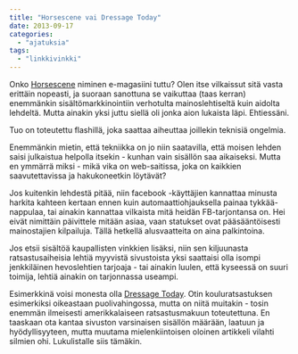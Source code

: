 ```yaml
---
title: "Horsescene vai Dressage Today"
date: 2013-09-17
categories: 
  - "ajatuksia"
tags: 
  - "linkkivinkki"
---
```


Onko [Horsescene](http://content.yudu.com/Library/A2fa42/Septemberissue/resources/index.htm?referrerUrl=http%3A%2F%2Ffree.yudu.com%2Fitem%2Fdetails%2F1269369%2FSeptember-issue) niminen e-magasiini tuttu? Olen itse vilkaissut sitä vasta erittäin nopeasti, ja suoraan sanottuna se vaikuttaa (taas kerran) enemmänkin sisältömarkkinointiin verhotulta mainoslehtiseltä kuin aidolta lehdeltä. Mutta ainakin yksi juttu siellä oli jonka aion lukaista läpi. Ehtiessäni.

<!--more-->

Tuo on toteutettu flashillä, joka saattaa aiheuttaa joillekin teknisiä ongelmia.

Enemmänkin mietin, että tekniikka on jo niin saatavilla, että moisen lehden saisi julkaistua helpolla itsekin - kunhan vain sisällön saa aikaiseksi. Mutta en ymmärrä miksi - mikä vika on web-saitissa, joka on kaikkien saavutettavissa ja hakukoneetkin löytävät?

Jos kuitenkin lehdestä pitää, niin facebook -käyttäjien kannattaa minusta harkita kahteen kertaan ennen kuin automaattiohjauksella painaa tykkää-nappulaa, tai ainakin kannattaa vilkaista mitä heidän FB-tarjontansa on. Hei eivät nimittäin päivittele mitään asiaa, vaan statukset ovat pääsääntöisesti mainostajien kilpailuja. Tällä hetkellä alusvaatteita on aina palkintoina.

Jos etsii sisältöä kaupallisten vinkkien lisäksi, niin sen kiljuunasta ratsastusaiheisia lehtiä myyvistä sivustoista yksi saattaisi olla isompi jenkkiläinen hevoslehtien tarjoaja - tai ainakin luulen, että kyseessä on suuri toimija, lehtiä ainakin on tarjonnassa useampi.

Esimerkkinä voisi monesta olla [Dressage Today](http://www.equisearch.com/magazines/dressage-today/). Otin kouluratsastuksen esimerkiksi oikeastaan puolivahingossa, mutta on niitä muitakin - tosin enemmän ilmeisesti amerikkalaiseen ratsastusmakuun toteutettuna. En taaskaan ota kantaa sivuston varsinaisen sisällön määrään, laatuun ja hyödyllisyyteen, mutta muutama mielenkiintoisen oloinen artikkeli vilahti silmien ohi. Lukulistalle siis tämäkin.
